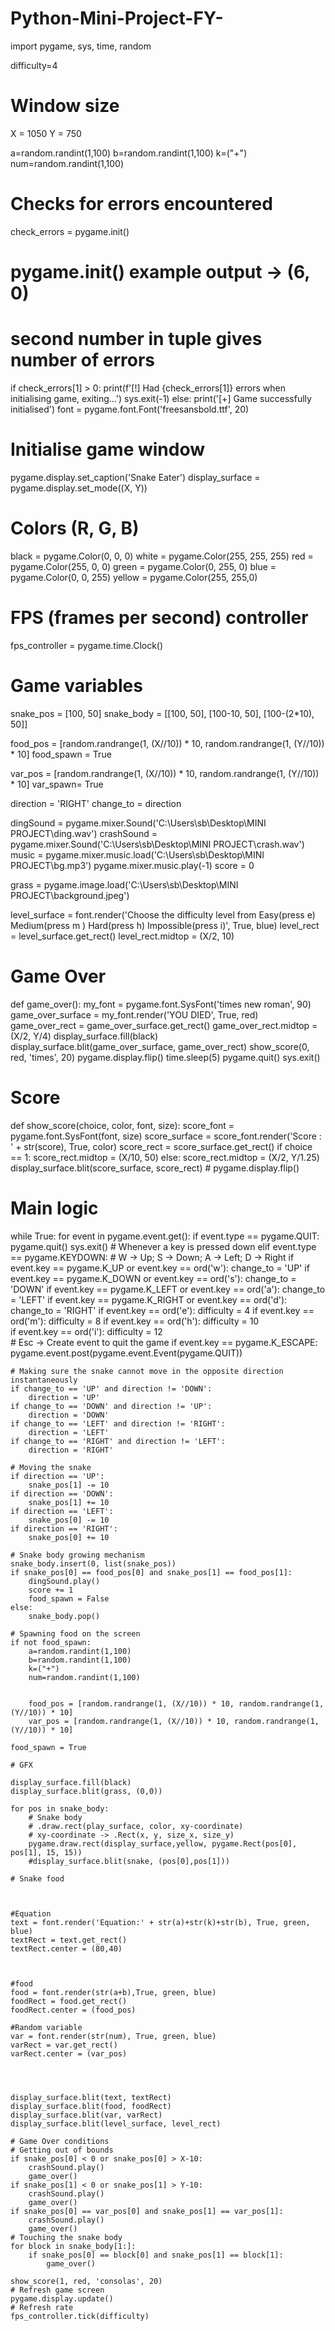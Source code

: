# Python-Mini-Project-FY-
import pygame, sys, time, random


difficulty=4


# Window size
X = 1050
Y = 750


a=random.randint(1,100)
b=random.randint(1,100)
k=("+")
num=random.randint(1,100)



# Checks for errors encountered
check_errors = pygame.init()
# pygame.init() example output -> (6, 0)
# second number in tuple gives number of errors
if check_errors[1] > 0:
    print(f'[!] Had {check_errors[1]} errors when initialising game, exiting...')
    sys.exit(-1)
else:
    print('[+] Game successfully initialised')
font = pygame.font.Font('freesansbold.ttf', 20)



 
# Initialise game window
pygame.display.set_caption('Snake Eater')
display_surface = pygame.display.set_mode((X, Y))


# Colors (R, G, B)
black = pygame.Color(0, 0, 0)
white = pygame.Color(255, 255, 255)
red = pygame.Color(255, 0, 0)
green = pygame.Color(0, 255, 0)
blue = pygame.Color(0, 0, 255)
yellow = pygame.Color(255, 255,0)



# FPS (frames per second) controller
fps_controller = pygame.time.Clock()


# Game variables
snake_pos = [100, 50]
snake_body = [[100, 50], [100-10, 50], [100-(2*10), 50]]

food_pos = [random.randrange(1, (X//10)) * 10, random.randrange(1, (Y//10)) * 10]
food_spawn = True

var_pos = [random.randrange(1, (X//10)) * 10, random.randrange(1, (Y//10)) * 10]
var_spawn= True

direction = 'RIGHT'
change_to = direction

dingSound = pygame.mixer.Sound('C:\\Users\\sb\\Desktop\\MINI PROJECT\\ding.wav') 
crashSound = pygame.mixer.Sound('C:\\Users\\sb\\Desktop\\MINI PROJECT\\crash.wav') 
music = pygame.mixer.music.load('C:\\Users\\sb\\Desktop\\MINI PROJECT\\bg.mp3')
pygame.mixer.music.play(-1)
score = 0

grass = pygame.image.load('C:\\Users\\sb\Desktop\\MINI PROJECT\\background.jpeg')

level_surface = font.render('Choose the difficulty level from Easy(press e) Medium(press m ) Hard(press h) Impossible(press i)', True, blue)
level_rect = level_surface.get_rect()
level_rect.midtop = (X/2, 10)
    
   
    

# Game Over
def game_over():
    my_font = pygame.font.SysFont('times new roman', 90)
    game_over_surface = my_font.render('YOU DIED', True, red)
    game_over_rect = game_over_surface.get_rect()
    game_over_rect.midtop = (X/2, Y/4)
    display_surface.fill(black)
    display_surface.blit(game_over_surface, game_over_rect)
    show_score(0, red, 'times', 20)
    pygame.display.flip()
    time.sleep(5)
    pygame.quit()
    sys.exit()


# Score
def show_score(choice, color, font, size):
    score_font = pygame.font.SysFont(font, size)
    score_surface = score_font.render('Score : ' + str(score), True, color)
    score_rect = score_surface.get_rect()
    if choice == 1:
        score_rect.midtop = (X/10, 50)
    else:
        score_rect.midtop = (X/2, Y/1.25)
    display_surface.blit(score_surface, score_rect)
    # pygame.display.flip()


# Main logic
while True:
    for event in pygame.event.get():
        if event.type == pygame.QUIT:
            pygame.quit()
            sys.exit()
        # Whenever a key is pressed down
        elif event.type == pygame.KEYDOWN:
            # W -> Up; S -> Down; A -> Left; D -> Right
            if event.key == pygame.K_UP or event.key == ord('w'):
                change_to = 'UP'
            if event.key == pygame.K_DOWN or event.key == ord('s'):
                change_to = 'DOWN'
            if event.key == pygame.K_LEFT or event.key == ord('a'):
                change_to = 'LEFT'
            if event.key == pygame.K_RIGHT or event.key == ord('d'):
                change_to = 'RIGHT'
            if event.key == ord('e'):
                difficulty = 4
            if event.key == ord('m'):
                difficulty = 8
            if event.key == ord('h'):
                difficulty = 10    
            if event.key == ord('i'):
                difficulty = 12    
            # Esc -> Create event to quit the game
            if event.key == pygame.K_ESCAPE:
                pygame.event.post(pygame.event.Event(pygame.QUIT))

    # Making sure the snake cannot move in the opposite direction instantaneously
    if change_to == 'UP' and direction != 'DOWN':
        direction = 'UP'
    if change_to == 'DOWN' and direction != 'UP':
        direction = 'DOWN'
    if change_to == 'LEFT' and direction != 'RIGHT':
        direction = 'LEFT'
    if change_to == 'RIGHT' and direction != 'LEFT':
        direction = 'RIGHT'

    # Moving the snake
    if direction == 'UP':
        snake_pos[1] -= 10
    if direction == 'DOWN':
        snake_pos[1] += 10
    if direction == 'LEFT':
        snake_pos[0] -= 10
    if direction == 'RIGHT':
        snake_pos[0] += 10

    # Snake body growing mechanism
    snake_body.insert(0, list(snake_pos))
    if snake_pos[0] == food_pos[0] and snake_pos[1] == food_pos[1]:
        dingSound.play()
        score += 1
        food_spawn = False
    else:
        snake_body.pop()

    # Spawning food on the screen
    if not food_spawn:
        a=random.randint(1,100)
        b=random.randint(1,100)
        k=("+")
        num=random.randint(1,100)


        food_pos = [random.randrange(1, (X//10)) * 10, random.randrange(1, (Y//10)) * 10]
        var_pos = [random.randrange(1, (X//10)) * 10, random.randrange(1, (Y//10)) * 10]

    food_spawn = True

    # GFX
    
    display_surface.fill(black)
    display_surface.blit(grass, (0,0))
    
    for pos in snake_body:
        # Snake body
        # .draw.rect(play_surface, color, xy-coordinate)
        # xy-coordinate -> .Rect(x, y, size_x, size_y)
        pygame.draw.rect(display_surface,yellow, pygame.Rect(pos[0], pos[1], 15, 15))
        #display_surface.blit(snake, (pos[0],pos[1]))
      
    # Snake food
    


    #Equation
    text = font.render('Equation:' + str(a)+str(k)+str(b), True, green, blue)
    textRect = text.get_rect()
    textRect.center = (80,40)



    #food
    food = font.render(str(a+b),True, green, blue)
    foodRect = food.get_rect()
    foodRect.center = (food_pos)

    #Random variable
    var = font.render(str(num), True, green, blue)
    varRect = var.get_rect()
    varRect.center = (var_pos)

  


    display_surface.blit(text, textRect)
    display_surface.blit(food, foodRect)
    display_surface.blit(var, varRect)
    display_surface.blit(level_surface, level_rect)

    # Game Over conditions
    # Getting out of bounds
    if snake_pos[0] < 0 or snake_pos[0] > X-10:
        crashSound.play()
        game_over()
    if snake_pos[1] < 0 or snake_pos[1] > Y-10:
        crashSound.play()
        game_over()
    if snake_pos[0] == var_pos[0] and snake_pos[1] == var_pos[1]:
        crashSound.play()
        game_over()    
    # Touching the snake body
    for block in snake_body[1:]:
        if snake_pos[0] == block[0] and snake_pos[1] == block[1]:
            game_over()

    show_score(1, red, 'consolas', 20)
    # Refresh game screen
    pygame.display.update()
    # Refresh rate
    fps_controller.tick(difficulty)
